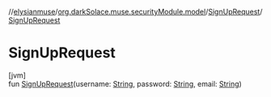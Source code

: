 //[elysianmuse](../../../index.md)/[org.darkSolace.muse.securityModule.model](../index.md)/[SignUpRequest](index.md)/[SignUpRequest](-sign-up-request.md)

# SignUpRequest

[jvm]\
fun [SignUpRequest](-sign-up-request.md)(username: [String](https://kotlinlang.org/api/latest/jvm/stdlib/kotlin/-string/index.html), password: [String](https://kotlinlang.org/api/latest/jvm/stdlib/kotlin/-string/index.html), email: [String](https://kotlinlang.org/api/latest/jvm/stdlib/kotlin/-string/index.html))
